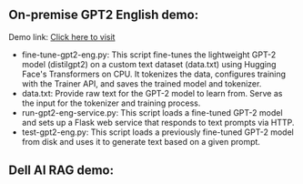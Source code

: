 ## On-premise GPT2 English demo:
Demo link: <a href="http://103.144.32.3:8080/gpt/demo-gpt2-eng.html" target="_blank">Click here to visit</a> 
- fine-tune-gpt2-eng.py: This script fine-tunes the lightweight GPT-2 model (distilgpt2) on a custom text dataset (data.txt) using Hugging Face's Transformers on CPU. It tokenizes the data, configures training with the Trainer API, and saves the trained model and tokenizer.
- data.txt: Provide raw text for the GPT-2 model to learn from. Serve as the input for the tokenizer and training process.
- run-gpt2-eng-service.py: This script loads a fine-tuned GPT-2 model and sets up a Flask web service that responds to text prompts via HTTP.
- test-gpt2-eng.py: This script loads a previously fine-tuned GPT-2 model from disk and uses it to generate text based on a given prompt.
## Dell AI RAG demo:
